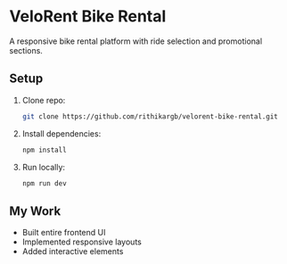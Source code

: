 
# VeloRent Bike Rental

A responsive bike rental platform with ride selection and promotional sections.

## Setup
1. Clone repo:
   ```bash
   git clone https://github.com/rithikargb/velorent-bike-rental.git
   ```
2. Install dependencies:
   ```bash
   npm install
   ```
3. Run locally:
   ```bash
   npm run dev
   ```

## My Work
- Built entire frontend UI
- Implemented responsive layouts
- Added interactive elements
